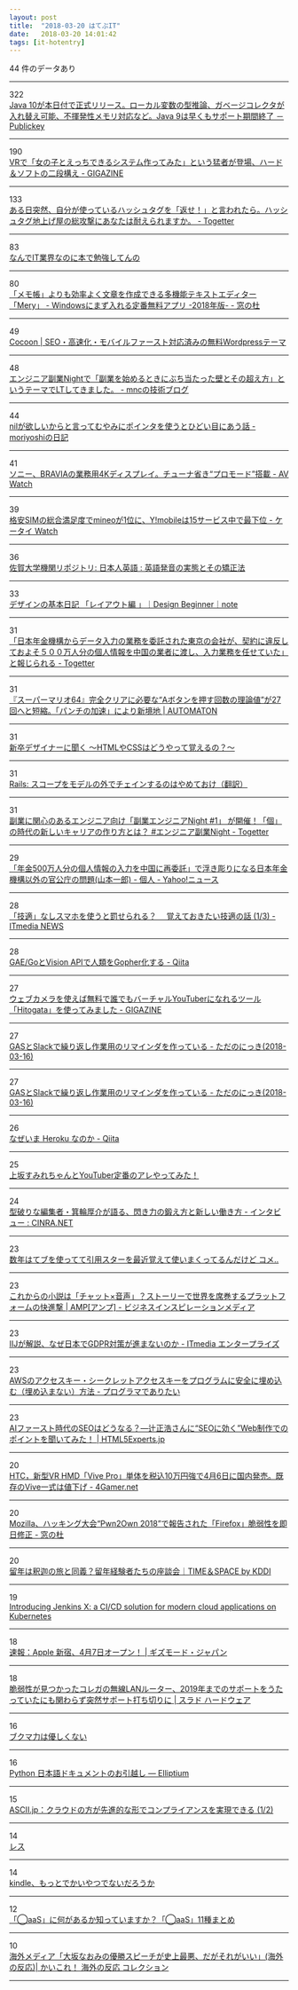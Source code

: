 ```yaml
---
layout: post
title:  "2018-03-20 はてぶIT"
date:   2018-03-20 14:01:42
tags: [it-hotentry]
---
```

44 件のデータあり

<hr><div class="row">
<div class="col-1"><span class="badge badge-pill badge-success h2">322</span></div>
<div class="col-11"><a href='http://www.publickey1.jp/blog/18/java_10java_9.html' target='_blank'>Java 10が本日付で正式リリース。ローカル変数の型推論、ガベージコレクタが入れ替え可能、不揮発性メモリ対応など。Java 9は早くもサポート期間終了 － Publickey</a></div>
</div>
<hr>
<div class="row">
<div class="col-1"><span class="badge badge-pill badge-success h2">190</span></div>
<div class="col-11"><a href='https://gigazine.net/news/20180319-vr-making-love-system/' target='_blank'>VRで「女の子とえっちできるシステム作ってみた」という猛者が登場、ハード＆ソフトの二段構え - GIGAZINE</a></div>
</div>
<hr>
<div class="row">
<div class="col-1"><span class="badge badge-pill badge-success h2">133</span></div>
<div class="col-11"><a href='https://togetter.com/li/1210307' target='_blank'>ある日突然、自分が使っているハッシュタグを「返せ！」と言われたら。ハッシュタグ地上げ屋の総攻撃にあなたは耐えられますか。 - Togetter</a></div>
</div>
<hr>
<div class="row">
<div class="col-1"><span class="badge badge-pill badge-success h2">83</span></div>
<div class="col-11"><a href='https://anond.hatelabo.jp/20180320020520' target='_blank'>なんでIT業界なのに本で勉強してんの</a></div>
</div>
<hr>
<div class="row">
<div class="col-1"><span class="badge badge-pill badge-success h2">80</span></div>
<div class="col-11"><a href='https://forest.watch.impress.co.jp/docs/serial/winbasic2018/1112569.html' target='_blank'>「メモ帳」よりも効率よく文章を作成できる多機能テキストエディター「Mery」 - Windowsにまず入れる定番無料アプリ -2018年版- - 窓の杜</a></div>
</div>
<hr>
<div class="row">
<div class="col-1"><span class="badge badge-pill badge-success h2">49</span></div>
<div class="col-11"><a href='https://wp-cocoon.com/' target='_blank'>Cocoon | SEO・高速化・モバイルファースト対応済みの無料Wordpressテーマ</a></div>
</div>
<hr>
<div class="row">
<div class="col-1"><span class="badge badge-pill badge-success h2">48</span></div>
<div class="col-11"><a href='http://manchose.hatenablog.jp/entry/2018/03/20/004350' target='_blank'>エンジニア副業Nightで「副業を始めるときにぶち当たった壁とその超え方」というテーマでLTしてきました。 - mncの技術ブログ</a></div>
</div>
<hr>
<div class="row">
<div class="col-1"><span class="badge badge-pill badge-success h2">44</span></div>
<div class="col-11"><a href='http://moriyoshi.hatenablog.com/entry/2018/03/19/170002' target='_blank'>nilが欲しいからと言ってむやみにポインタを使うとひどい目にあう話 - moriyoshiの日記</a></div>
</div>
<hr>
<div class="row">
<div class="col-1"><span class="badge badge-pill badge-success h2">41</span></div>
<div class="col-11"><a href='https://av.watch.impress.co.jp/docs/news/1112452.html' target='_blank'>ソニー、BRAVIAの業務用4Kディスプレイ。チューナ省き“プロモード”搭載 - AV Watch</a></div>
</div>
<hr>
<div class="row">
<div class="col-1"><span class="badge badge-pill badge-success h2">39</span></div>
<div class="col-11"><a href='https://k-tai.watch.impress.co.jp/docs/news/1112416.html' target='_blank'>格安SIMの総合満足度でmineoが1位に、Y!mobileは15サービス中で最下位 - ケータイ Watch</a></div>
</div>
<hr>
<div class="row">
<div class="col-1"><span class="badge badge-pill badge-success h2">36</span></div>
<div class="col-11"><a href='http://portal.dl.saga-u.ac.jp/handle/123456789/120019' target='_blank'>佐賀大学機関リポジトリ: 日本人英語 : 英語発音の実態とその矯正法</a></div>
</div>
<hr>
<div class="row">
<div class="col-1"><span class="badge badge-pill badge-success h2">33</span></div>
<div class="col-11"><a href='https://note.mu/begin_design/n/nc38c87b482d5' target='_blank'>デザインの基本日記 「レイアウト編 」｜Design Beginner｜note</a></div>
</div>
<hr>
<div class="row">
<div class="col-1"><span class="badge badge-pill badge-success h2">31</span></div>
<div class="col-11"><a href='https://togetter.com/li/1210175' target='_blank'>「日本年金機構からデータ入力の業務を委託された東京の会社が、契約に違反しておよそ５００万人分の個人情報を中国の業者に渡し、入力業務を任せていた」と報じられる - Togetter</a></div>
</div>
<hr>
<div class="row">
<div class="col-1"><span class="badge badge-pill badge-success h2">31</span></div>
<div class="col-11"><a href='http://jp.automaton.am/articles/newsjp/20180319-64693/' target='_blank'>『スーパーマリオ64』完全クリアに必要な“Aボタンを押す回数の理論値”が27回へと短縮。「パンチの加速」により新境地 | AUTOMATON</a></div>
</div>
<hr>
<div class="row">
<div class="col-1"><span class="badge badge-pill badge-success h2">31</span></div>
<div class="col-11"><a href='https://hr.pepabo.com/interview/2018/03/19/1154' target='_blank'>新卒デザイナーに聞く 〜HTMLやCSSはどうやって覚えるの？〜</a></div>
</div>
<hr>
<div class="row">
<div class="col-1"><span class="badge badge-pill badge-success h2">31</span></div>
<div class="col-11"><a href='https://techracho.bpsinc.jp/hachi8833/2018_03_19/53537' target='_blank'>Rails: スコープをモデルの外でチェインするのはやめておけ（翻訳）</a></div>
</div>
<hr>
<div class="row">
<div class="col-1"><span class="badge badge-pill badge-success h2">31</span></div>
<div class="col-11"><a href='https://togetter.com/li/1210281' target='_blank'>副業に関心のあるエンジニア向け「副業エンジニアNight #1」 が開催！「個」の時代の新しいキャリアの作り方とは？ #エンジニア副業Night - Togetter</a></div>
</div>
<hr>
<div class="row">
<div class="col-1"><span class="badge badge-pill badge-success h2">29</span></div>
<div class="col-11"><a href='https://news.yahoo.co.jp/byline/yamamotoichiro/20180320-00082927/' target='_blank'>「年金500万人分の個人情報の入力を中国に再委託」で浮き彫りになる日本年金機構以外の官公庁の問題(山本一郎) - 個人 - Yahoo!ニュース</a></div>
</div>
<hr>
<div class="row">
<div class="col-1"><span class="badge badge-pill badge-success h2">28</span></div>
<div class="col-11"><a href='http://www.itmedia.co.jp/news/articles/1803/20/news035.html' target='_blank'>「技適」なしスマホを使うと罰せられる？ 　覚えておきたい技適の話 (1/3) - ITmedia NEWS</a></div>
</div>
<hr>
<div class="row">
<div class="col-1"><span class="badge badge-pill badge-success h2">28</span></div>
<div class="col-11"><a href='https://qiita.com/tanksuzuki/items/3498c6942b7a2ff6dd51' target='_blank'>GAE/GoとVision APIで人類をGopher化する - Qiita</a></div>
</div>
<hr>
<div class="row">
<div class="col-1"><span class="badge badge-pill badge-success h2">27</span></div>
<div class="col-11"><a href='https://gigazine.net/news/20180319-hitogata-virtual-youtuber-tool/' target='_blank'>ウェブカメラを使えば無料で誰でもバーチャルYouTuberになれるツール「Hitogata」を使ってみました - GIGAZINE</a></div>
</div>
<hr>
<div class="row">
<div class="col-1"><span class="badge badge-pill badge-success h2">27</span></div>
<div class="col-11"><a href='http://sho.tdiary.net/20180316.html#p01' target='_blank'>GASとSlackで繰り返し作業用のリマインダを作っている - ただのにっき(2018-03-16)</a></div>
</div>
<hr>
<div class="row">
<div class="col-1"><span class="badge badge-pill badge-success h2">27</span></div>
<div class="col-11"><a href='http://sho.tdiary.net/20180316.html' target='_blank'>GASとSlackで繰り返し作業用のリマインダを作っている - ただのにっき(2018-03-16)</a></div>
</div>
<hr>
<div class="row">
<div class="col-1"><span class="badge badge-pill badge-success h2">26</span></div>
<div class="col-11"><a href='https://qiita.com/ttanimichi/items/18abce0bc7e4ab64070e' target='_blank'>なぜいま Heroku なのか - Qiita</a></div>
</div>
<hr>
<div class="row">
<div class="col-1"><span class="badge badge-pill badge-success h2">25</span></div>
<div class="col-11"><a href='http://www.youtube.com/watch?v=Rj-S5TBz5To' target='_blank'>上坂すみれちゃんとYouTuber定番のアレやってみた！</a></div>
</div>
<hr>
<div class="row">
<div class="col-1"><span class="badge badge-pill badge-success h2">24</span></div>
<div class="col-11"><a href='https://www.cinra.net/interview/gyoukairetsuden/vol15-minowakousuke' target='_blank'>型破りな編集者・箕輪厚介が語る、閃き力の鍛え方と新しい働き方 - インタビュー : CINRA.NET</a></div>
</div>
<hr>
<div class="row">
<div class="col-1"><span class="badge badge-pill badge-success h2">23</span></div>
<div class="col-11"><a href='https://anond.hatelabo.jp/20180320103927' target='_blank'>数年はてブを使ってて引用スターを最近覚えて使いまくってるんだけど コメ..</a></div>
</div>
<hr>
<div class="row">
<div class="col-1"><span class="badge badge-pill badge-success h2">23</span></div>
<div class="col-11"><a href='https://amp.review/2018/03/19/wattpad/' target='_blank'>これからの小説は「チャット×音声」？ストーリーで世界を席巻するプラットフォームの快進撃 | AMP[アンプ] - ビジネスインスピレーションメディア</a></div>
</div>
<hr>
<div class="row">
<div class="col-1"><span class="badge badge-pill badge-success h2">23</span></div>
<div class="col-11"><a href='http://www.itmedia.co.jp/enterprise/articles/1803/19/news097.html' target='_blank'>IIJが解説、なぜ日本でGDPR対策が進まないのか - ITmedia エンタープライズ</a></div>
</div>
<hr>
<div class="row">
<div class="col-1"><span class="badge badge-pill badge-success h2">23</span></div>
<div class="col-11"><a href='http://blog.takuros.net/entry/2018/03/20/081654' target='_blank'>AWSのアクセスキー・シークレットアクセスキーをプログラムに安全に埋め込む（埋め込まない）方法 - プログラマでありたい</a></div>
</div>
<hr>
<div class="row">
<div class="col-1"><span class="badge badge-pill badge-success h2">23</span></div>
<div class="col-11"><a href='https://html5experts.jp/miyuki-baba/25271/' target='_blank'>AIファースト時代のSEOはどうなる？―辻正浩さんに“SEOに効く”Web制作でのポイントを聞いてみた！ | HTML5Experts.jp</a></div>
</div>
<hr>
<div class="row">
<div class="col-1"><span class="badge badge-pill badge-success h2">20</span></div>
<div class="col-11"><a href='http://www.4gamer.net/games/329/G032967/20180319045/' target='_blank'>HTC，新型VR HMD「Vive Pro」単体を税込10万円強で4月6日に国内発売。既存のVive一式は値下げ - 4Gamer.net</a></div>
</div>
<hr>
<div class="row">
<div class="col-1"><span class="badge badge-pill badge-success h2">20</span></div>
<div class="col-11"><a href='https://forest.watch.impress.co.jp/docs/news/1112439.html' target='_blank'>Mozilla、ハッキング大会“Pwn2Own 2018”で報告された「Firefox」脆弱性を即日修正 - 窓の杜</a></div>
</div>
<hr>
<div class="row">
<div class="col-1"><span class="badge badge-pill badge-success h2">20</span></div>
<div class="col-11"><a href='https://time-space.kddi.com/feature/suguyaru-sp/20180320/2272' target='_blank'>留年は釈迦の旅と同義？留年経験者たちの座談会｜TIME＆SPACE by KDDI</a></div>
</div>
<hr>
<div class="row">
<div class="col-1"><span class="badge badge-pill badge-success h2">19</span></div>
<div class="col-11"><a href='https://jenkins.io/blog/2018/03/19/introducing-jenkins-x/' target='_blank'>Introducing Jenkins X: a CI/CD solution for modern cloud applications on Kubernetes</a></div>
</div>
<hr>
<div class="row">
<div class="col-1"><span class="badge badge-pill badge-success h2">18</span></div>
<div class="col-11"><a href='https://www.gizmodo.jp/2018/03/164159.html' target='_blank'>速報：Apple 新宿、4月7日オープン！ | ギズモード・ジャパン</a></div>
</div>
<hr>
<div class="row">
<div class="col-1"><span class="badge badge-pill badge-success h2">18</span></div>
<div class="col-11"><a href='https://hardware.srad.jp/story/18/03/19/0957251/' target='_blank'>脆弱性が見つかったコレガの無線LANルーター、2019年までのサポートをうたっていたにも関わらず突然サポート打ち切りに | スラド ハードウェア</a></div>
</div>
<hr>
<div class="row">
<div class="col-1"><span class="badge badge-pill badge-success h2">16</span></div>
<div class="col-11"><a href='https://anond.hatelabo.jp/20180320084756' target='_blank'>ブクマ力は優しくない</a></div>
</div>
<hr>
<div class="row">
<div class="col-1"><span class="badge badge-pill badge-success h2">16</span></div>
<div class="col-11"><a href='http://tink.elliptium.net/2018/03/20/python_japanese_documentation_just_moved.html' target='_blank'>Python 日本語ドキュメントのお引越し — Elliptium</a></div>
</div>
<hr>
<div class="row">
<div class="col-1"><span class="badge badge-pill badge-success h2">15</span></div>
<div class="col-11"><a href='http://ascii.jp/elem/000/001/647/1647347/' target='_blank'>ASCII.jp：クラウドの方が先進的な形でコンプライアンスを実現できる (1/2)</a></div>
</div>
<hr>
<div class="row">
<div class="col-1"><span class="badge badge-pill badge-success h2">14</span></div>
<div class="col-11"><a href='https://anond.hatelabo.jp/20180320002704' target='_blank'>レス</a></div>
</div>
<hr>
<div class="row">
<div class="col-1"><span class="badge badge-pill badge-success h2">14</span></div>
<div class="col-11"><a href='https://anond.hatelabo.jp/20180320092456' target='_blank'>kindle、もっとでかいやつでないだろうか</a></div>
</div>
<hr>
<div class="row">
<div class="col-1"><span class="badge badge-pill badge-success h2">12</span></div>
<div class="col-11"><a href='https://career.levtech.jp/guide/knowhow/article/389/' target='_blank'>「◯aaS」に何があるか知っていますか？「◯aaS」11種まとめ</a></div>
</div>
<hr>
<div class="row">
<div class="col-1"><span class="badge badge-pill badge-success h2">10</span></div>
<div class="col-11"><a href='https://kaikore.blogspot.com/2018/03/naomi-osaka-stumbles-worst-speech-ever.html' target='_blank'>海外メディア「大坂なおみの優勝スピーチが史上最悪、だがそれがいい」(海外の反応)| かいこれ！ 海外の反応 コレクション</a></div>
</div>
<hr>
